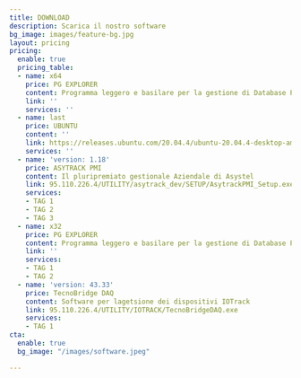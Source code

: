 ```yaml
---
title: DOWNLOAD
description: Scarica il nostro software
bg_image: images/feature-bg.jpg
layout: pricing
pricing:
  enable: true
  pricing_table:
  - name: x64
    price: PG EXPLORER
    content: Programma leggero e basilare per la gestione di Database PostgreSQL
    link: ''
    services: ''
  - name: last
    price: UBUNTU
    content: ''
    link: https://releases.ubuntu.com/20.04.4/ubuntu-20.04.4-desktop-amd64.iso
    services: ''
  - name: 'version: 1.18'
    price: ASYTRACK PMI
    content: Il pluripremiato gestionale Aziendale di Asystel
    link: 95.110.226.4/UTILITY/asytrack_dev/SETUP/AsytrackPMI_Setup.exe
    services:
    - TAG 1
    - TAG 2
    - TAG 3
  - name: x32
    price: PG EXPLORER
    content: Programma leggero e basilare per la gestione di Database PostgreSQL
    link: ''
    services:
    - TAG 1
    - TAG 2
  - name: 'version: 43.33'
    price: TecnoBridge DAQ
    content: Software per lagetsione dei dispositivi IOTrack
    link: 95.110.226.4/UTILITY/IOTRACK/TecnoBridgeDAQ.exe
    services:
    - TAG 1
cta:
  enable: true
  bg_image: "/images/software.jpeg"

---
```

